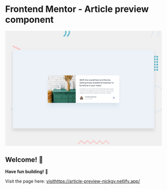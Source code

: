 # Frontend Mentor - Article preview component

![Design preview for the Article preview component coding challenge](./design/desktop-preview.jpg)

## Welcome! 👋
**Have fun building!** 🚀

Visit the page here: [visit](https://article-preview-nickgv.netlify.app/)https://article-preview-nickgv.netlify.app/
